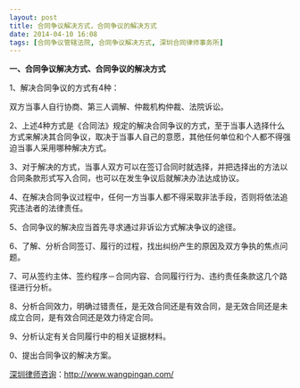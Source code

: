 ```yaml
---
layout: post
title: 合同争议解决方式，合同争议的解决方式
date: 2014-04-10 16:08
tags: [合同争议管辖法院, 合同争议解决方式, 深圳合同律师事务所]
---
```

<strong>一、合同争议解决方式、合同争议的解决方式</strong>

1、解决合同争议的方式有4种：

双方当事人自行协商、第三人调解、仲裁机构仲裁、法院诉讼。

2、上述4种方式是《合同法》规定的解决合同争议的方式，至于当事人选择什么方式来解决其合同争议，取决于当事人自己的意愿，其他任何单位和个人都不得强迫当事人采用哪种解决方式。

3、对于解决的方式，当事人双方可以在签订合同时就选择，并把选择出的方法以合同条款形式写入合同，也可以在发生争议后就解决办法达成协议。

4、在解决合同争议过程中，任何一方当事人都不得采取非法手段，否则将依法追究违法者的法律责任。

5、合同争议的解决应当首先寻求通过非诉讼方式解决争议的途径。

6、了解、分析合同签订、履行的过程，找出纠纷产生的原因及双方争执的焦点问题。

7、可从签约主体、签约程序－合同内容、合同履行行为、违约责任条款这几个路径进行分析。

8、分析合同效力，明确过错责任，是无效合同还是有效合同，是无效合同还是未成立合同，是有效合同还是效力待定合同。

9、分析认定有关合同履行中的相关证据材料。

0、提出合同争议的解决方案。

<a href="http://www.wangpingan.com/">深圳律师咨询</a>：<a href="http://www.wangpingan.com/">http://www.wangpingan.com/</a>

